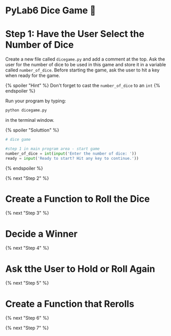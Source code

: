 # PyLab6 Dice Game 🎲

# Step 1: Have the User Select the Number of Dice
Create a new file called `dicegame.py` and add a comment at the top. Ask the user for the number of dice to be used in this game and store it in a variable called `number_of_dice`. Before starting the game, ask the user to hit a key when ready for the game.

{% spoiler "Hint" %}
Don't forget to cast the `number_of_dice` to an `int`
{% endspoiler %}

Run your program by typing:
```python
python dicegame.py
```
in the terminal window.

{% spoiler "Soluttion" %}
```python
# dice game

#step 1 in main program area - start game
number_of_dice = int(input('Enter the number of dice: '))
ready = input('Ready to start? Hit any key to continue.'))

```
{% endspoiler %}

{% next "Step 2" %}
# Create a Function to Roll the Dice
{% next "Step 3" %}
# Decide a Winner
{% next "Step 4" %}
# Ask tthe User to Hold or Roll Again
{% next "Step 5" %}
# Create a Function that Rerolls
{% next "Step 6" %}

{% next "Step 7" %}

